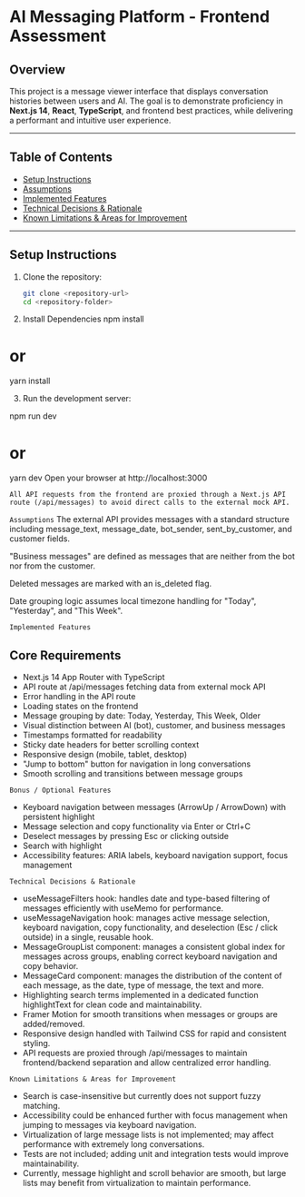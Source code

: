 # AI Messaging Platform - Frontend Assessment

## Overview

This project is a message viewer interface that displays conversation histories between users and AI. The goal is to demonstrate proficiency in **Next.js 14**, **React**, **TypeScript**, and frontend best practices, while delivering a performant and intuitive user experience.

---

## Table of Contents

- [Setup Instructions](#setup-instructions)
- [Assumptions](#assumptions)
- [Implemented Features](#implemented-features)
- [Technical Decisions & Rationale](#technical-decisions--rationale)
- [Known Limitations & Areas for Improvement](#known-limitations--areas-for-improvement)

---

## Setup Instructions

1. Clone the repository:

   ```bash
   git clone <repository-url>
   cd <repository-folder>

   ```

2. Install Dependencies
   npm install

# or

yarn install

3. Run the development server:

npm run dev

# or

yarn dev
Open your browser at http://localhost:3000

`All API requests from the frontend are proxied through a Next.js API route (/api/messages) to avoid direct calls to the external mock API.`

`Assumptions`
The external API provides messages with a standard structure including message_text, message_date, bot_sender, sent_by_customer, and customer fields.

"Business messages" are defined as messages that are neither from the bot nor from the customer.

Deleted messages are marked with an is_deleted flag.

Date grouping logic assumes local timezone handling for "Today", "Yesterday", and "This Week".

`Implemented Features`

## Core Requirements

- Next.js 14 App Router with TypeScript
- API route at /api/messages fetching data from external mock API
- Error handling in the API route
- Loading states on the frontend
- Message grouping by date: Today, Yesterday, This Week, Older
- Visual distinction between AI (bot), customer, and business messages
- Timestamps formatted for readability
- Sticky date headers for better scrolling context
- Responsive design (mobile, tablet, desktop)
- "Jump to bottom" button for navigation in long conversations
- Smooth scrolling and transitions between message groups

`Bonus / Optional Features`

- Keyboard navigation between messages (ArrowUp / ArrowDown) with persistent highlight
- Message selection and copy functionality via Enter or Ctrl+C
- Deselect messages by pressing Esc or clicking outside
- Search with highlight
- Accessibility features: ARIA labels, keyboard navigation support, focus management

`Technical Decisions & Rationale`

- useMessageFilters hook: handles date and type-based filtering of messages efficiently with useMemo for performance.
- useMessageNavigation hook: manages active message selection, keyboard navigation, copy functionality, and deselection (Esc / click outside) in a single, reusable hook.
- MessageGroupList component: manages a consistent global index for messages across groups, enabling correct keyboard navigation and copy behavior.
- MessageCard component: manages the distribution of the content of each message, as the date, type of message, the text and more.
- Highlighting search terms implemented in a dedicated function highlightText for clean code and maintainability.
- Framer Motion for smooth transitions when messages or groups are added/removed.
- Responsive design handled with Tailwind CSS for rapid and consistent styling.
- API requests are proxied through /api/messages to maintain frontend/backend separation and allow centralized error handling.

`Known Limitations & Areas for Improvement`

- Search is case-insensitive but currently does not support fuzzy matching.
- Accessibility could be enhanced further with focus management when jumping to messages via keyboard navigation.
- Virtualization of large message lists is not implemented; may affect performance with extremely long conversations.
- Tests are not included; adding unit and integration tests would improve maintainability.
- Currently, message highlight and scroll behavior are smooth, but large lists may benefit from virtualization to maintain performance.
